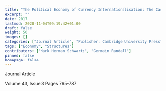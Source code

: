 ```yaml
---
title: "The Political Economy of Currency Internationalisation: The Case of the RMB"
excerpt: ""
date: 2017
lastmod: 2020-11-04T09:19:42+01:00
draft: false
weight: 50
images: []
categories: ["Journal Article", "Publisher: Cambridge University Press", "Journal: Review of International Studies"]
tags: ["Economy", "Structures"]
contributors: ["Mark Herman Schwartz", "Germain Randall"]
pinned: false
homepage: false
---
```


Journal Article

Volume 43, Issue 3 Pages 765-787